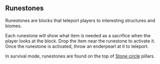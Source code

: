 ## Runestones

Runestones are blocks that teleport players to interesting structures and biomes.

Each runestone will show what item is needed as a sacrifice when the player looks at the block. Drop the item near the runestone to activate it. Once the runestone is activated, throw an enderpearl at it to teleport.

In survival mode, runestones are found on the top of [Stone circle](STRANGE_FEATURES_URL#stone_circles) pillars.